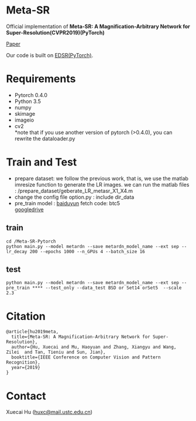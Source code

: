 # Meta-SR
Official implementation of **Meta-SR: A Magnification-Arbitrary Network for Super-Resolution(CVPR2019)(PyTorch)**
  
[Paper](https://arxiv.org/pdf/1903.00875.pdf)

Our code is built on [EDSR(PyTorch)](https://github.com/thstkdgus35/EDSR-PyTorch).
# Requirements

* Pytorch 0.4.0
* Python 3.5
* numpy
* skimage
* imageio
* cv2  
*note that if you use another version of pytorch (>0.4.0), you can rewrite the dataloader.py
# Train and Test
* prepare dataset: we follow the previous work, that is, we use the matlab imresize function to generate the LR images.
we can run the matlab files :  /prepare_dataset/geberate_LR_metasr_X1_X4.m
* change the config file option.py : include dir_data
* pre_train model : [baiduyun](https://pan.baidu.com/s/14L4Aut-F4JoSRfkJh6vr4Q) fetch code: btc5  
                    [googledrive](https://drive.google.com/open?id=1tGjz_pzgvo1T2N4f_ZjuqmxQHdpeDiSB)
## train 
```
cd /Meta-SR-Pytorch 
python main.py --model metardn --save metardn_model_name --ext sep --lr_decay 200 --epochs 1000 --n_GPUs 4 --batch_size 16 
```
## test 
```
python main.py --model metardn --save metardn_model_name --ext sep --pre_train **** --test_only --data_test BSD or Set14 orSet5  --scale 2.3
```
# Citation
```
@article{hu2019meta,
  title={Meta-SR: A Magnification-Arbitrary Network for Super-Resolution},
  author={Hu, Xuecai and Mu, Haoyuan and Zhang, Xiangyu and Wang, Zilei  and Tan, Tieniu and Sun, Jian},
  booktitle={IEEE Conference on Computer Vision and Pattern Recognition},
  year={2019}
}
```
# Contact
Xuecai Hu (huxc@mail.ustc.edu.cn)
